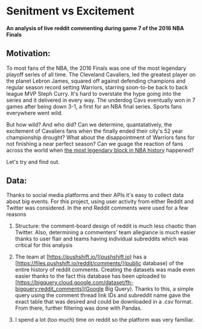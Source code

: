 # Senitment vs Excitement
#### An analysis of live reddit commenting during game 7 of the 2016 NBA Finals

## Motivation:
To most fans of the NBA, the 2016 Finals was one of the most legendary playoff series of all time. The Cleveland Cavaliers, led the greatest player on the planet Lebron James, squared off against defending champions and regular season record setting Warriors, starring soon-to-be back to back league MVP Steph Curry. It's hard to overstate the hype going into the series and it delivered in every way. The underdog Cavs eventually won in 7 games after being down 3-1, a first for an NBA final series. Sports fans everywhere went wild. 

But how wild? And who did? Can we determine, quantatatively, the excitement of Cavaliers fans when the finally ended their city's 52 year championship drought? What about the disappointment of Warriors fans for not finishing a near perfect season? Can we guage the reaction of fans across the world when [the most legendary block in NBA history](https://youtu.be/wgVOgGLtPtc?t=177) happened?

Let's try and find out.

## Data:
Thanks to social media platforms and their APIs it's easy to collect data about big events. For this project, using user activity from either Reddit and Twitter was considered. In the end Reddit comments were used for a few reasons

  1) Structure: the comment-board design of reddit is much less chaotic than Twitter. Also, determining a commenters' team    allegiance is much easier thanks to user flair and teams having individual subreddits which was critical for this analysis
  
  2) The team at [https://pushshift.io/](pushshift.io) has a [https://files.pushshift.io/reddit/comments/](public database) of the entire history of reddit comments. Creating the datasets was made even easier thanks to the fact this database has been uploaded to [https://bigquery.cloud.google.com/dataset/fh-bigquery:reddit_comments](Google Big Query). Thanks to this, a simple query using the comment thread link IDs and subreddit name gave the exact table that was desired and could be downloaded in a .csv format. From there, further filtering was done with Pandas.
  
  3) I spend a lot (too much) time on reddit so the platform was very familiar.
  
 
